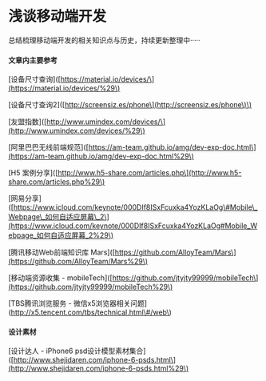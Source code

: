 # 浅谈移动端开发

总结梳理移动端开发的相关知识点与历史，持续更新整理中·····

#### 文章内主要参考

\[设备尺寸查询\]\([https://material.io/devices/\](https://material.io/devices/%29\)

\[设备尺寸查询2\]\([http://screensiz.es/phone\](http://screensiz.es/phone\)\)

\[友盟指数\]\([http://www.umindex.com/devices/\](http://www.umindex.com/devices/%29\)

\[阿里巴巴无线前端规范\]\([https://am-team.github.io/amg/dev-exp-doc.html\](https://am-team.github.io/amg/dev-exp-doc.html%29\)

\[H5 案例分享\]\([http://www.h5-share.com/articles.php\](http://www.h5-share.com/articles.php%29\)

\[网易分享\]\([https://www.icloud.com/keynote/000DIf8ISxFcuxka4YozKLaOg\#Mobile\_Webpage\_如何自适应屏幕\_2\](https://www.icloud.com/keynote/000DIf8ISxFcuxka4YozKLaOg#Mobile_Webpage_如何自适应屏幕_2%29\)

\[腾讯移动Web前端知识库 Mars\]\([https://github.com/AlloyTeam/Mars\](https://github.com/AlloyTeam/Mars%29\)

\[移动端资源收集 - mobileTech\]\([https://github.com/jtyjty99999/mobileTech\](https://github.com/jtyjty99999/mobileTech%29\)

\[TBS腾讯浏览服务 - 微信x5浏览器相关问题\]\(http://x5.tencent.com/tbs/technical.html\#/web\)

#### 设计素材

\[设计达人 - iPhone6 psd设计模型素材集合\]\([http://www.shejidaren.com/iphone-6-psds.html\](http://www.shejidaren.com/iphone-6-psds.html%29\)

